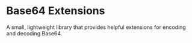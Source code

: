 # Base64 Extensions

A small, lightweight library that provides helpful extensions for encoding and decoding Base64.